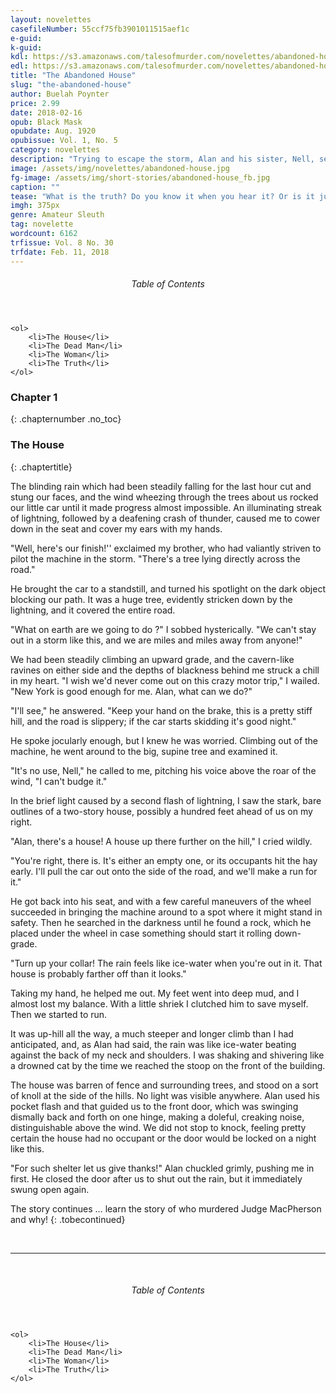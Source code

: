 ```yaml
---
layout: novelettes
casefileNumber: 55ccf75fb3901011515aef1c
e-guid:
k-guid:
kdl: https://s3.amazonaws.com/talesofmurder.com/novelettes/abandoned-house.mobi
edl: https://s3.amazonaws.com/talesofmurder.com/novelettes/abandoned-house.epub
title: "The Abandoned House"
slug: "the-abandoned-house"
author: Buelah Poynter
price: 2.99
date: 2018-02-16
opub: Black Mask
opubdate: Aug. 1920
opubissue: Vol. 1, No. 5
category: novelettes
description: "Trying to escape the storm, Alan and his sister, Nell, seek shelter in the old abandoned house. But when they discover Judge MacPherson recently murdered, will they find the killer or death?"
image: /assets/img/novelettes/abandoned-house.jpg
fg-image: /assets/img/short-stories/abandoned-house_fb.jpg
caption: ""
tease: "What is the truth? Do you know it when you hear it? Or is it just an excuse for murder?"
imgh: 375px
genre: Amateur Sleuth
tag: novelette
wordcount: 6162
trfissue: Vol. 8 No. 30
trfdate: Feb. 11, 2018
---
```


<div class="toc">
	<header>
		<h6>Table of Contents</h6>
	</header>

	<ol>
		<li>The House</li>
		<li>The Dead Man</li>
		<li>The Woman</li>
		<li>The Truth</li>
	</ol>

</div>

### Chapter 1
{: .chapternumber .no_toc}

### The House
{: .chaptertitle}

The blinding rain which had been steadily falling for the last hour cut and stung our faces, and the wind wheezing through the trees about us rocked our little car until it made progress almost impossible. An illuminating streak of lightning, followed by a deafening crash of thunder, caused me to cower down in the seat and cover my ears with my hands.

&quot;Well, here&#39;s our finish!&#39;&#39; exclaimed my brother, who had valiantly striven to pilot the machine in the storm. &quot;There&#39;s a tree lying directly across the road.&quot;

He brought the car to a standstill, and turned his spotlight on the dark object blocking our path. It was a huge tree, evidently stricken down by the lightning, and it covered the entire road.

&quot;What on earth are we going to do ?&quot; I sobbed hysterically. &quot;We can&#39;t stay out in a storm like this, and we are miles and miles away from anyone!&quot;

We had been steadily climbing an upward grade, and the cavern-like ravines on either side and the depths of blackness behind me struck a chill in my heart. &quot;I wish we&#39;d never come out on this crazy motor trip,&quot; I wailed. &quot;New York is good enough for me. Alan, what can we do?&quot;

&quot;I&#39;ll see,&quot; he answered. &quot;Keep your hand on the brake, this is a pretty stiff hill, and the road is slippery; if the car starts skidding it&#39;s good night.&quot;

He spoke jocularly enough, but I knew he was worried. Climbing out of the machine, he went around to the big, supine tree and examined it.

&quot;It&#39;s no use, Nell,&quot; he called to me, pitching his voice above the roar of the wind, &quot;I can&#39;t budge it.&quot;

In the brief light caused by a second flash of lightning, I saw the stark, bare outlines of a two-story house, possibly a hundred feet ahead of us on my right.

&quot;Alan, there&#39;s a house! A house up there further on the hill,&quot; I cried wildly.

&quot;You&#39;re right, there is. It&#39;s either an empty one, or its occupants hit the hay early. I&#39;ll pull the car out onto the side of the road, and we&#39;ll make a run for it.&quot;

He got back into his seat, and with a few careful maneuvers of the wheel succeeded in bringing the machine around to a spot where it might stand in safety. Then he searched in the darkness until he found a rock, which he placed under the wheel in case something should start it rolling down-grade.

&quot;Turn up your collar! The rain feels like ice-water when you&#39;re out in it. That house is probably farther off than it looks.&quot;

Taking my hand, he helped me out. My feet went into deep mud, and I almost lost my balance. With a little shriek I clutched him to save myself. Then we started to run.

It was up-hill all the way, a much steeper and longer climb than I had anticipated, and, as Alan had said, the rain was like ice-water beating against the back of my neck and shoulders. I was shaking and shivering like a drowned cat by the time we reached the stoop on the front of the building.

The house was barren of fence and surrounding trees, and stood on a sort of knoll at the side of the hills. No light was visible anywhere. Alan used his pocket flash and that guided us to the front door, which was swinging dismally back and forth on one hinge, making a doleful, creaking noise, distinguishable above the wind. We did not stop to knock, feeling pretty certain the house had no occupant or the door would be locked on a night like this.

&quot;For such shelter let us give thanks!&quot; Alan chuckled grimly, pushing me in first. He closed the door after us to shut out the rain, but it immediately swung open again.

The story continues &hellip; learn the story of who murdered Judge MacPherson and why!
{: .tobecontinued}

<br>
<hr>
<br>

<div class="toc">
	<header>
		<h6>Table of Contents</h6>
	</header>

	<ol>
		<li>The House</li>
		<li>The Dead Man</li>
		<li>The Woman</li>
		<li>The Truth</li>
	</ol>

</div>

